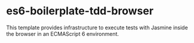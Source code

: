 # es6-boilerplate-tdd-browser
This template provides infrastructure to execute tests with Jasmine inside the browser in an ECMAScript 6 environment.

